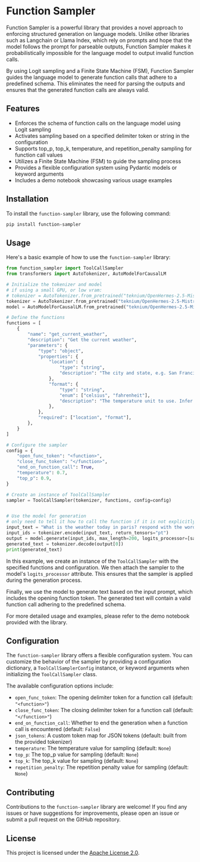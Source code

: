 # Function Sampler

Function Sampler is a powerful library that provides a novel approach to enforcing structured generation on language models. Unlike other libraries such as Langchain or Llama Index, which rely on prompts and hope that the model follows the prompt for parseable outputs, Function Sampler makes it probabilistically impossible for the language model to output invalid function calls.

By using Logit sampling and a Finite State Machine (FSM), Function Sampler guides the language model to generate function calls that adhere to a predefined schema. This eliminates the need for parsing the outputs and ensures that the generated function calls are always valid.

## Features

- Enforces the schema of function calls on the language model using Logit sampling
- Activates sampling based on a specified delimiter token or string in the configuration
- Supports top_p, top_k, temperature, and repetition_penalty sampling for function call values
- Utilizes a Finite State Machine (FSM) to guide the sampling process
- Provides a flexible configuration system using Pydantic models or keyword arguments
- Includes a demo notebook showcasing various usage examples

## Installation

To install the `function-sampler` library, use the following command:

```bash
pip install function-sampler
```

## Usage

Here's a basic example of how to use the `function-sampler` library:

```python
from function_sampler import ToolCallSampler
from transformers import AutoTokenizer, AutoModelForCausalLM

# Initialize the tokenizer and model
# if using a small GPU, or low vram:
# tokenizer = AutoTokenizer.from_pretrained("teknium/OpenHermes-2.5-Mistral-7B", load_in_4bit=True)
tokenizer = AutoTokenizer.from_pretrained("teknium/OpenHermes-2.5-Mistral-7B")
model = AutoModelForCausalLM.from_pretrained("teknium/OpenHermes-2.5-Mistral-7B")

# Define the functions
functions = [
    {
        "name": "get_current_weather",
        "description": "Get the current weather",
        "parameters": {
            "type": "object",
            "properties": {
                "location": {
                    "type": "string",
                    "description": "The city and state, e.g. San Francisco, CA",
                },
                "format": {
                    "type": "string",
                    "enum": ["celsius", "fahrenheit"],
                    "description": "The temperature unit to use. Infer this from the users location.",
                },
            },
            "required": ["location", "format"],
        },
    }
]

# Configure the sampler
config = {
    "open_func_token": "<function>",
    "close_func_token": "</function>",
    "end_on_function_call": True,
    "temperature": 0.7,
    "top_p": 0.9,
}

# Create an instance of ToolCallSampler
sampler = ToolCallSampler(tokenizer, functions, config=config)


# Use the model for generation
# only need to tell it how to call the function if it is not explicitly trained for it.
input_text = "What is the weather today in paris? respond with the word '<function>' to call the weather API."
input_ids = tokenizer.encode(input_text, return_tensors="pt")
output = model.generate(input_ids, max_length=200, logits_processor=[sampler])
generated_text = tokenizer.decode(output[0])
print(generated_text)
```

In this example, we create an instance of the `ToolCallSampler` with the specified functions and configuration. We then attach the sampler to the model's `logits_processor` attribute. This ensures that the sampler is applied during the generation process.

Finally, we use the model to generate text based on the input prompt, which includes the opening function token. The generated text will contain a valid function call adhering to the predefined schema.

For more detailed usage and examples, please refer to the demo notebook provided with the library.

## Configuration

The `function-sampler` library offers a flexible configuration system. You can customize the behavior of the sampler by providing a configuration dictionary, a `ToolCallSamplerConfig` instance, or keyword arguments when initializing the `ToolCallSampler` class.

The available configuration options include:

- `open_func_token`: The opening delimiter token for a function call (default: `"<function>"`)
- `close_func_token`: The closing delimiter token for a function call (default: `"</function>"`)
- `end_on_function_call`: Whether to end the generation when a function call is encountered (default: `False`)
- `json_tokens`: A custom token map for JSON tokens (default: built from the provided tokenizer)
- `temperature`: The temperature value for sampling (default: `None`)
- `top_p`: The top_p value for sampling (default: `None`)
- `top_k`: The top_k value for sampling (default: `None`)
- `repetition_penalty`: The repetition penalty value for sampling (default: `None`)

## Contributing

Contributions to the `function-sampler` library are welcome! If you find any issues or have suggestions for improvements, please open an issue or submit a pull request on the GitHub repository.

## License

This project is licensed under the [Apache License 2.0](LICENSE).